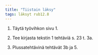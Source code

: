 ```yaml
---
title: "Tiistain läksy"
tags: läksyt rub12.8
---
```


1. Täytä työvihkon sivu 1.

2. Tee kirjasta tekstin 1 tehtäviä s. 23 t. 3a.

3. Plussatehtävinä tehtävät 3b ja 5.